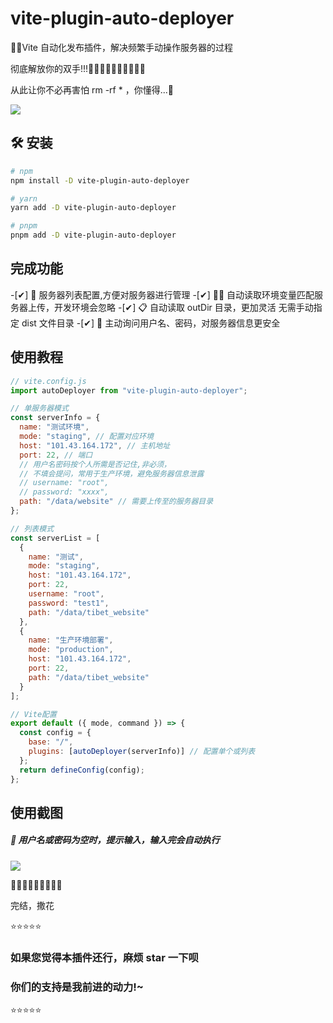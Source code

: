 # vite-plugin-auto-deployer

👨‍💻Vite 自动化发布插件，解决频繁手动操作服务器的过程

彻底解放你的双手!!!🤷‍♀️🤷‍♀️🤷‍♀️🤷‍♀️🤷‍♀️

从此让你不必再害怕 rm -rf \* ，你懂得...👀

![](https://gitee.com/qq_1326632/vite-plugin-deployer/raw/master/images/auto-delop.png)

## 🛠️ 安装

```sh
# npm
npm install -D vite-plugin-auto-deployer

# yarn
yarn add -D vite-plugin-auto-deployer

# pnpm
pnpm add -D vite-plugin-auto-deployer
```

## 完成功能

-[✔] 📖 服务器列表配置,方便对服务器进行管理 
-[✔] 👩‍🌾 自动读取环境变量匹配服务器上传，开发环境会忽略 
-[✔] 📋 自动读取 outDir 目录，更加灵活 无需手动指定 dist 文件目录 
-[✔] 🔐 主动询问用户名、密码，对服务器信息更安全

## 使用教程

```js
// vite.config.js
import autoDeployer from "vite-plugin-auto-deployer";

// 单服务器模式
const serverInfo = {
  name: "测试环境",
  mode: "staging", // 配置对应环境
  host: "101.43.164.172", // 主机地址
  port: 22, // 端口
  // 用户名密码按个人所需是否记住,非必须，
  // 不填会提问，常用于生产环境，避免服务器信息泄露
  // username: "root",
  // password: "xxxx",
  path: "/data/website" // 需要上传至的服务器目录
};

// 列表模式
const serverList = [
  {
    name: "测试",
    mode: "staging",
    host: "101.43.164.172",
    port: 22,
    username: "root",
    password: "test1",
    path: "/data/tibet_website"
  },
  {
    name: "生产环境部署",
    mode: "production",
    host: "101.43.164.172",
    port: 22,
    path: "/data/tibet_website"
  }
];

// Vite配置
export default ({ mode, command }) => {
  const config = {
    base: "/",
    plugins: [autoDeployer(serverInfo)] // 配置单个或列表
  };
  return defineConfig(config);
};
```

## 使用截图

##### 🔐 用户名或密码为空时，提示输入，输入完会自动执行

![](https://gitee.com/qq_1326632/vite-plugin-deployer/raw/master/images/question.png)

🎉🎉🎉🎉🎉🎉🎉🎉🎉

完结，撒花

⭐⭐⭐⭐⭐

### 如果您觉得本插件还行，麻烦 star 一下呗

### 你们的支持是我前进的动力!~

⭐⭐⭐⭐⭐
